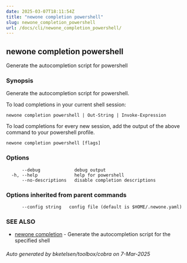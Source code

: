 ```yaml
---
date: 2025-03-07T18:11:54Z
title: "newone completion powershell"
slug: newone_completion_powershell
url: /docs/cli/newone_completion_powershell/
---
```

## newone completion powershell

Generate the autocompletion script for powershell

### Synopsis

Generate the autocompletion script for powershell.

To load completions in your current shell session:

	newone completion powershell | Out-String | Invoke-Expression

To load completions for every new session, add the output of the above command
to your powershell profile.


```
newone completion powershell [flags]
```

### Options

```
      --debug             debug output
  -h, --help              help for powershell
      --no-descriptions   disable completion descriptions
```

### Options inherited from parent commands

```
      --config string   config file (default is $HOME/.newone.yaml)
```

### SEE ALSO

* [newone completion](/docs/cli/newone_completion/)	 - Generate the autocompletion script for the specified shell

###### Auto generated by bketelsen/toolbox/cobra on 7-Mar-2025
